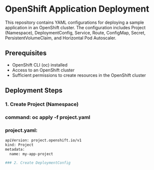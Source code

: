 # OpenShift Application Deployment

This repository contains YAML configurations for deploying a sample application in an OpenShift cluster. The configuration includes Project (Namespace), DeploymentConfig, Service, Route, ConfigMap, Secret, PersistentVolumeClaim, and Horizontal Pod Autoscaler.

## Prerequisites

- OpenShift CLI (oc) installed
- Access to an OpenShift cluster
- Sufficient permissions to create resources in the OpenShift cluster

## Deployment Steps

### 1. Create Project (Namespace)

### command: oc apply -f project.yaml

### project.yaml:
```sh
apiVersion: project.openshift.io/v1
kind: Project
metadata:
  name: my-app-project

### 2. Create DeploymentConfig

